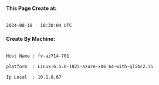 
   
#### This Page Create at:

```bash

2024-08-18 - 10:30:04 UTC

```

#### Create By Machine:

```bash

Host Name : fv-az714-701

platform  : Linux-6.5.0-1025-azure-x86_64-with-glibc2.35

Ip Local  : 10.1.0.67

```

